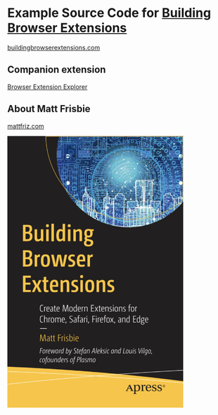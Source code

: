 # Example Source Code for [Building Browser Extensions](https://www.amazon.com/Building-Browser-Extensions-Create-Firefox/dp/148428724X)

[buildingbrowserextensions.com](https://buildingbrowserextensions.com)

## Companion extension
[Browser Extension Explorer](https://chrome.google.com/webstore/detail/browser-extension-explore/jnofdoejfipgalklopidpdeofjebihcf)

## About Matt Frisbie
[mattfriz.com](https://mattfriz.com)

<img alt="Building Browser Extensions - Matt Frisbie" src="https://raw.githubusercontent.com/Apress/Building-Browser-Extensions-by-Matt-Frisbie/master/bbx_cover.jpg" width="400">
